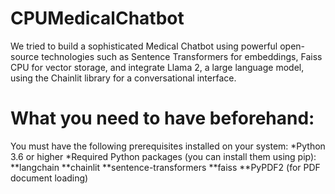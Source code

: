 # CPUMedicalChatbot
We tried to  build a sophisticated Medical Chatbot using powerful open-source technologies such as Sentence Transformers for embeddings, Faiss CPU for vector storage, and integrate Llama 2, a large language model, using the Chainlit library for a conversational interface.

# What you need to have beforehand:
You must have the following prerequisites installed on your system:
*Python 3.6 or higher
*Required Python packages (you can install them using pip):
  **langchain
  **chainlit
  **sentence-transformers
  **faiss
  **PyPDF2 (for PDF document loading)
  

